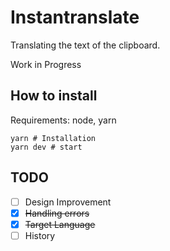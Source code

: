 # Instantranslate

Translating the text of the clipboard.

Work in Progress

## How to install

Requirements: node, yarn

```
yarn # Installation
yarn dev # start
```

## TODO

- [ ] Design Improvement
- [x] ~~Handling errors~~
- [x] ~~Target Language~~
- [ ] History
